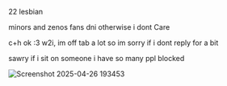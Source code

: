 22 lesbian

minors and zenos fans dni otherwise i dont Care

c+h ok :3 w2i, im off tab a lot so im sorry if i dont reply for a bit

sawry if i sit on someone i have so many ppl blocked


![Screenshot 2025-04-26 193453](https://github.com/user-attachments/assets/7f849774-c626-41db-8712-f067cf2eb356)

